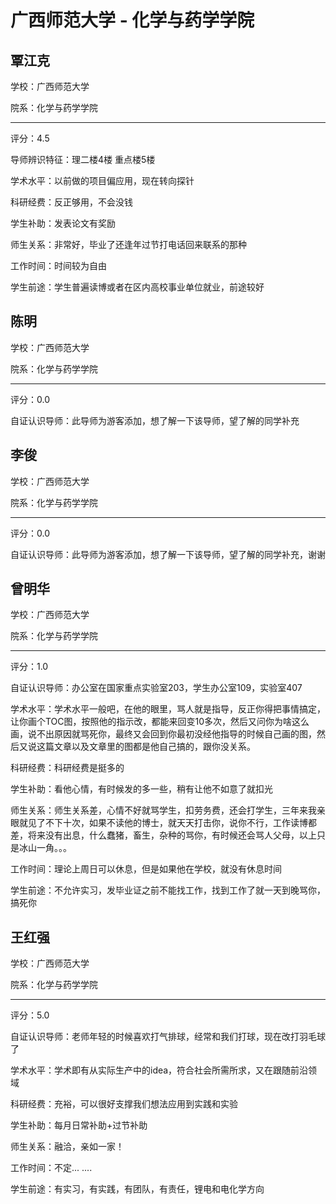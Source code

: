 # 广西师范大学 - 化学与药学学院

## 覃江克

学校：广西师范大学

院系：化学与药学学院

* * *

评分：4.5

导师辨识特征：理二楼4楼 重点楼5楼

学术水平：以前做的项目偏应用，现在转向探针

科研经费：反正够用，不会没钱

学生补助：发表论文有奖励

师生关系：非常好，毕业了还逢年过节打电话回来联系的那种

工作时间：时间较为自由

学生前途：学生普遍读博或者在区内高校事业单位就业，前途较好

## 陈明

学校：广西师范大学

院系：化学与药学学院

* * *

评分：0.0

自证认识导师：此导师为游客添加，想了解一下该导师，望了解的同学补充

## 李俊

学校：广西师范大学

院系：化学与药学学院

* * *

评分：0.0

自证认识导师：此导师为游客添加，想了解一下该导师，望了解的同学补充，谢谢

## 曾明华

学校：广西师范大学

院系：化学与药学学院

* * *

评分：1.0

自证认识导师：办公室在国家重点实验室203，学生办公室109，实验室407

学术水平：学术水平一般吧，在他的眼里，骂人就是指导，反正你得把事情搞定，让你画个TOC图，按照他的指示改，都能来回变10多次，然后又问你为啥这么画，说不出原因就骂死你，最终又会回到你最初没经他指导的时候自己画的图，然后又说这篇文章以及文章里的图都是他自己搞的，跟你没关系。

科研经费：科研经费是挺多的

学生补助：看他心情，有时候发的多一些，稍有让他不如意了就扣光

师生关系：师生关系差，心情不好就骂学生，扣劳务费，还会打学生，三年来我亲眼就见了不下十次，如果不读他的博士，就天天打击你，说你不行，工作读博都差，将来没有出息，什么蠢猪，畜生，杂种的骂你，有时候还会骂人父母，以上只是冰山一角。。。

工作时间：理论上周日可以休息，但是如果他在学校，就没有休息时间

学生前途：不允许实习，发毕业证之前不能找工作，找到工作了就一天到晚骂你，搞死你

## 王红强

学校：广西师范大学

院系：化学与药学学院

* * *

评分：5.0

自证认识导师：老师年轻的时候喜欢打气排球，经常和我们打球，现在改打羽毛球了

学术水平：学术即有从实际生产中的idea，符合社会所需所求，又在跟随前沿领域

科研经费：充裕，可以很好支撑我们想法应用到实践和实验

学生补助：每月日常补助+过节补助

师生关系：融洽，亲如一家！

工作时间：不定... ....

学生前途：有实习，有实践，有团队，有责任，锂电和电化学方向
